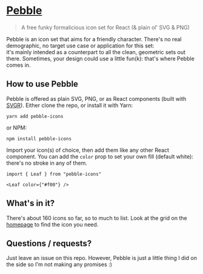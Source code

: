 # [Pebble](https://pebble.framer.media)
> A free funky formalicious icon set for React (& plain ol' SVG & PNG)

Pebble is an icon set that aims for a friendly character. There's no real demographic, no target use case or application for this set:   
it's mainly intended as a counterpart to all the clean, geometric sets out there. Sometimes, your design could use a little fun(k): that's where Pebble comes in.

## How to use Pebble
Pebble is offered as plain SVG, PNG, or as React components (built with [SVGR](https://react-svgr.com/)). Either clone the repo, or install it with Yarn: 

```
yarn add pebble-icons
```

or NPM: 

```
npm install pebble-icons
```

Import your icon(s) of choice, then add them like any other React component. You can add the `color` prop to set your own fill (default white): there's no stroke in any of them.

```
import { Leaf } from "pebble-icons"

<Leaf color={"#f00"} />
```

## What's in it?
There's about 160 icons so far, so to much to list. Look at the grid on the [homepage](https://pebble.framer.media) to find the icon you need.

## Questions / requests?
Just leave an issue on this repo. However, Pebble is just a little thing I did on the side so I'm not making any promises :)
